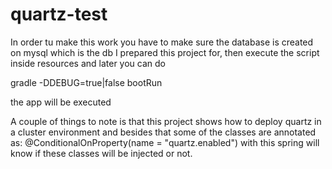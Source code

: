 # quartz-test

In order tu make this work you have to make sure the database is created on mysql which is the db I prepared this project for, then execute the script inside resources and later you can do

gradle -DDEBUG=true|false bootRun 

the app will be executed

A couple of things to note is that this project shows how to deploy quartz in a cluster environment and besides that some of the classes are annotated as: @ConditionalOnProperty(name = "quartz.enabled") with this spring will know if these classes will be injected or not.


